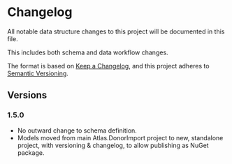 ﻿# Changelog
All notable data structure changes to this project will be documented in this file.

This includes both schema and data workflow changes.

The format is based on [Keep a Changelog](https://keepachangelog.com/en/1.0.0/),
and this project adheres to [Semantic Versioning](https://semver.org/spec/v2.0.0.html).

## Versions

### 1.5.0
* No outward change to schema definition.
* Models moved from main Atlas.DonorImport project to new, standalone project, with versioning & changelog, to allow publishing as NuGet package.
